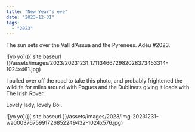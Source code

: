 ```yaml
---
title: "New Year's eve"
date: "2023-12-31"
tags: 
  - "2023"
---
```


The sun sets over the Vall d'Assua and the Pyrenees. Adéu #2023.

![yo yo]({{ site.baseurl }}/assets/images/2023/20231231_1711346672982028373453314-1024x461.jpg)

I pulled over off the road to take this photo, and probably frightened the wildlife for miles around with Pogues and the Dubliners giving it loads with The Irish Rover.

Lovely lady, lovely Boí.

![yo yo]({{ site.baseurl }}/assets/images/2023/img-20231231-wa00037675991726852249432-1024x576.jpg)
